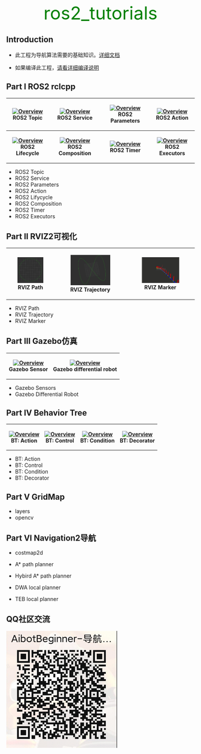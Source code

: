 <center> <font color='green' size=10> ros2_tutorials </font>  </center>

## Introduction

* 此工程为导航算法需要的基础知识。[详细文档](https://ros2-tutorials.readthedocs.io/en/latest/#)

* 如果编译此工程，[请看详细编译说明](https://ros2-tutorials.readthedocs.io/en/latest/_source/inroduction/ROS2-Inroduction.html)

## Part I ROS2 rclcpp

<table style="width:100%">
  <tr>
    <th>
      <p align="center">
           <a href="https://www.youtube.com/watch?v=KlQ-8iD1EFM"><img src="./project_1_lane_finding_basic/img/overview.gif" alt="Overview" width="60%" height="60%"></a>
           <br>ROS2 Topic
      </p>
    </th>
        <th><p align="center">
           <a href="./project_2_traffic_sign_classifier/Traffic_Sign_Classifier.ipynb"><img src="./project_2_traffic_sign_classifier/img/softmax.png" alt="Overview" width="60%" height="60%"></a>
           <br>ROS2 Service
        </p>
    </th>
       <th><p align="center">
           <a href="https://www.youtube.com/watch?v=gXkMELjZmCc"><img src="./project_3_behavioral_cloning/img/overview.gif" alt="Overview" width="60%" height="60%"></a>
           <br>ROS2 Parameters
        </p>
    </th>
        <th><p align="center">
           <a href="https://www.youtube.com/watch?v=g5BhDtoheE4"><img src="./project_4_advanced_lane_finding/img/overview.gif"                         alt="Overview" width="60%" height="60%"></a>
           <br>ROS2 Action
        </p>
    </th>
  </tr>
    <th>
      <p align="center">
           <a href="https://www.youtube.com/watch?v=KlQ-8iD1EFM"><img src="./project_1_lane_finding_basic/img/overview.gif" alt="Overview" width="60%" height="60%"></a>
           <br>ROS2 Lifecycle
      </p>
    </th>
        <th><p align="center">
           <a href="./project_2_traffic_sign_classifier/Traffic_Sign_Classifier.ipynb"><img src="./project_2_traffic_sign_classifier/img/softmax.png" alt="Overview" width="60%" height="60%"></a>
           <br>ROS2 Composition
        </p>
    </th>
       <th><p align="center">
           <a href="https://www.youtube.com/watch?v=gXkMELjZmCc"><img src="./project_3_behavioral_cloning/img/overview.gif" alt="Overview" width="60%" height="60%"></a>
           <br>ROS2 Timer
        </p>
    </th>
        <th><p align="center">
           <a href="https://www.youtube.com/watch?v=g5BhDtoheE4"><img src="./project_4_advanced_lane_finding/img/overview.gif"                         alt="Overview" width="60%" height="60%"></a>
           <br>ROS2 Executors
        </p>
    </th>
</table>

* ROS2 Topic 
* ROS2 Service
* ROS2 Parameters
* ROS2 Action
* ROS2 Lifycycle
* ROS2 Composition
* ROS2 Timer
* ROS2 Executors

## Part II RVIZ2可视化

<table style="width:100%">
  <tr>
    <th>
      <p align="center">
           <img src="./images/ros2_basics/rviz/circle_path.png" alt="Overview" width="60%" height="60%">
           <br>RVIZ Path
      </p>
    </th>
        <th><p align="center">
           <img src="./images/ros2_basics/rviz/lissajous_path.png" alt="Overview" width="60%" height="60%">
           <br>RVIZ Trajectory
        </p>
    </th>
       <th><p align="center">
           <img src="./images/ros2_basics/rviz/pioint_and_line.gif" alt="Overview" width="60%" height="60%">
           <br>RVIZ Marker
        </p>
    </th>
  </tr>
</table>



* RVIZ Path
* RVIZ Trajectory
* RVIZ Marker 

## Part III Gazebo仿真

<table style="width:100%">
  <tr>
    <th>
      <p align="center">
           <a href="https://www.youtube.com/watch?v=KlQ-8iD1EFM"><img src="./project_1_lane_finding_basic/img/overview.gif" alt="Overview" width="60%" height="60%"></a>
           <br>Gazebo Sensor
      </p>
    </th>
        <th><p align="center">
           <a href="./project_2_traffic_sign_classifier/Traffic_Sign_Classifier.ipynb"><img src="./project_2_traffic_sign_classifier/img/softmax.png" alt="Overview" width="60%" height="60%"></a>
           <br>Gazebo differential robot
        </p>
    </th>
  </tr>
</table>

* Gazebo Sensors
* Gazebo Differential Robot

## Part IV Behavior Tree

<table style="width:100%">
  <tr>
    <th>
      <p align="center">
           <a href="https://www.youtube.com/watch?v=KlQ-8iD1EFM"><img src="./project_1_lane_finding_basic/img/overview.gif" alt="Overview" width="60%" height="60%"></a>
           <br>BT: Action
      </p>
    </th>
        <th><p align="center">
           <a href="./project_2_traffic_sign_classifier/Traffic_Sign_Classifier.ipynb"><img src="./project_2_traffic_sign_classifier/img/softmax.png" alt="Overview" width="60%" height="60%"></a>
           <br>BT: Control
        </p>
    </th>
       <th><p align="center">
           <a href="https://www.youtube.com/watch?v=gXkMELjZmCc"><img src="./project_3_behavioral_cloning/img/overview.gif" alt="Overview" width="60%" height="60%"></a>
           <br>BT: Condition
        </p>
    </th>
        <th> <p align="center">       
                <a href="https://www.youtube.com/watch?v=gXkMELjZmCc">
                    <img src="./project_3_behavioral_cloning/img/overview.gif" alt="Overview" width="60%" height="60%">
                </a>       
                <br>BT: Decorator    
            </p>
      	</th>
    </tr>
</table>

* BT: Action
* BT: Control
* BT: Condition
* BT: Decorator

## Part V GridMap

* layers
* opencv

## Part VI Navigation2导航

* costmap2d

* A*  path planner

* Hybird A* path planner

* DWA local planner

* TEB local planner


## QQ社区交流

![AibotBeginner- Navigtion-Talk](AibotBeginner-Navigtion-Talk.png)

